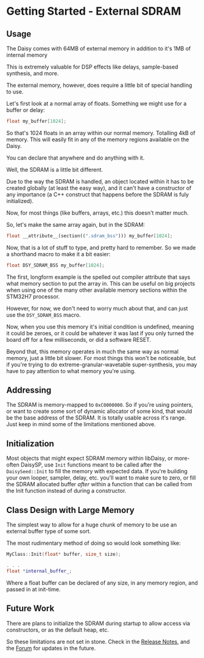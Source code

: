 # Getting Started - External SDRAM

## Usage

The Daisy comes with 64MB of external memory in addition to it's 1MB of internal memory

This is extremely valuable for DSP effects like delays, sample-based synthesis, and more.

The external memory, however, does require a little bit of special handling to use.

Let's first look at a normal array of floats. Something we might use for a buffer or delay:

```cpp
float my_buffer[1024];
```

So that's 1024 floats in an array within our normal memory. Totalling 4kB of memory. This will easily fit in any of the memory regions available on the Daisy.

You can declare that anywhere and do anything with it.

Well, the SDRAM is a little bit different.

Due to the way the SDRAM is handled, an object located within it has to be created globally (at least the easy way), and it can't have a constructor of any importance (a C++ construct that happens before the SDRAM is fuly initialized).

Now, for most things (like buffers, arrays, etc.) this doesn't matter much.

So, let's make the same array again, but in the SDRAM:

```cpp
float __attribute__(section((".sdram_bss"))) my_buffer[1024];
```

Now, that is a lot of stuff to type, and pretty hard to remember. So we made a shorthand macro to make it a bit easier:

```cpp
float DSY_SDRAM_BSS my_buffer[1024];
```

The first, longform example is the spelled out compiler attribute that says what memory section to put the array in. This can be useful on big projects when using one of the many other available memory sections within the STM32H7 processor.

However, for now, we don't need to worry much about that, and can just use the `DSY_SDRAM_BSS` macro.

Now, when you use this memory it's initial condition is undefined, meaning it could be zeroes, or it could be whatever it was last if you only turned the board off for a few milliseconds, or did a software RESET.

Beyond that, this memory operates in much the same way as normal memory, just a little bit slower. For most things this won't be noticeable, but if you're trying to do extreme-granular-wavetable super-synthesis, you may have to pay attention to what memory you're using.

## Addressing

The SDRAM is memory-mapped to `0xC0000000`. So if you're using pointers, or want to create some sort of dynamic allocator of some kind, that would be the base address of the SDRAM. It is totally usable across it's range. Just keep in mind some of the limitations mentioned above.

## Initialization

Most objects that might expect SDRAM memory within libDaisy, or more-often DaisySP, use `Init` functions meant to be called after the `DaisySeed::Init` to fill the memory with expected data. If you're building your own looper, sampler, delay, etc. you'll want to make sure to zero, or fill the SDRAM allocated buffer _after_ within a function that can be called from the Init function instead of during a constructor.

## Class Design with Large Memory

The simplest way to allow for a huge chunk of memory to be use an external buffer type of some sort.

The most rudimentary method of doing so would look something like:

```cpp
MyClass::Init(float* buffer, size_t size);

. . .
float *internal_buffer_;
```

Where a float buffer can be declared of any size, in any memory region, and passed in at init-time.

## Future Work

There are plans to initialize the SDRAM during startup to allow access via constructors, or as the default heap, etc.

So these limitations are not set in stone. Check in the [Release Notes](https://github.com/electro-smith/libDaisy/releases), and the [Forum](https://forum.electro-smith.com) for updates in the future.

